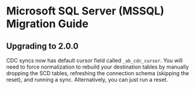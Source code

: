 # Microsoft SQL Server (MSSQL) Migration Guide

## Upgrading to 2.0.0
CDC syncs now has default cursor field called `_ab_cdc_cursor`. You will need to force normalization to rebuild your destination tables by manually dropping the SCD tables, refreshing the connection schema (skipping the reset), and running a sync. Alternatively, you can just run a reset. 